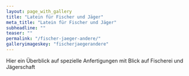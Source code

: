 ```yaml
---
layout: page_with_gallery
title: "Latein für Fischer und Jäger"
meta_title: "Latein für Fischer und Jäger"
subheadline: ""
teaser: ""
permalink: "/fischer-jaeger-andere/"
galleryimageskey: "fischerjaegerandere"
---
```

Hier ein Überblick auf spezielle Anfertigungen mit Blick auf Fischerei und
Jägerschaft 
<br>